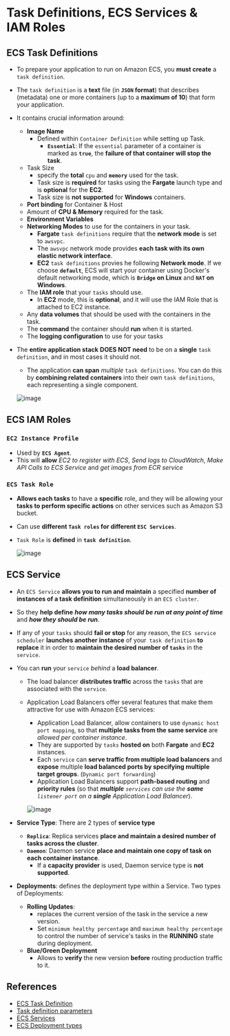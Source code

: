 # Task Definitions, ECS Services & IAM Roles

## ECS Task Definitions
- To prepare your application to run on Amazon ECS, you **must create** a `task definition`. 
- The `task definition` is a **text** file (in **`JSON` format**) that describes (metadata) one or more containers (up to a **maximum of 10**) that form your application.
- It contains crucial information around:
  - **Image Name**
    - Defined within `Container Definition` while setting up Task.
      - **`Essential`**: If the `essential` parameter of a container is marked as **`true`**, the **failure of that container will stop the task**.
  - Task Size
    - specify the **total** `cpu` and **`memory`** used for the task.
    - Task size is **required** for tasks using the **Fargate** launch type and is **optional** for the **EC2**.
    - Task size is **not supported** for **Windows** containers.
  - **Port binding** for Container & Host
  - Amount of **CPU & Memory** required for the task.
  - **Environment Variables**
  - **Networking Modes** to use for the containers in your task.
    - **Fargate** `task definitions` require that the **network mode** is set to `awsvpc`. 
    - The `awsvpc` network mode provides **each task with its own elastic network interface**. 
    - **EC2** `task definitions` provies he following **Network mode**. If we choose **`default`**, ECS will start your container using Docker's default networking mode, which is **`Bridge` on Linux** and **`NAT` on Windows**.
  - The **IAM role** that your `tasks` should use.
    - In **EC2** mode, this is **optional**, and it will use the IAM Role that is attached to EC2 instance.
  - Any **data volumes** that should be used with the containers in the task.
  - The **command** the container should **run** when it is started.
  - The **logging configuration** to use for your tasks

- The **entire application stack** **DOES NOT need** to be on a **single** `task definition`, and in most cases it should not.
  - The application **can span** *multiple* `task definitions`. You can do this by **combining related containers** into their own `task definitions`, each representing a single component.

  ![image](https://user-images.githubusercontent.com/36029504/148964586-8b6cb73a-6165-425f-8792-00a2f306b649.png)

## ECS IAM Roles
### `EC2 Instance Profile`
- Used by **`ECS Agent`**.
- This will **allow** *EC2 to register with ECS*, *Send logs to CloudWatch*, *Make API Calls to ECS Service* and *get images from ECR service*

### `ECS Task Role`
- **Allows each tasks** to have a **specific** role, and they will be allowing your **tasks to perform specific actions** on other services such as Amazon S3 bucket.
- Can use **different `Task roles` for different `ESC Services`**.
- `Task Role` is **defined** in **`task definition`**.

  ![image](https://user-images.githubusercontent.com/36029504/148966068-2477a3b4-e4ec-4a34-abf9-1fa3e0564b8d.png)

## ECS Service
- An `ECS Service` **allows you to run and maintain** a specified **number of instances of a task definition** simultaneously in an `ECS cluster`. 
- So they **help define** ***how many tasks should be run at any point of time*** and ***how they should be run***.
- If any of your `tasks` should **fail or stop** for any reason, the `ECS service scheduler` **launches another instance** of your` task definition` **to replace** it in order to **maintain the desired number of `tasks`** in the `service`.
- You can **run** your `service` *behind* a **load balancer**. 
  - The load balancer **distributes traffic** across the `tasks` that are associated with the `service`.
  - Application Load Balancers offer several features that make them attractive for use with Amazon ECS services:
    - Application Load Balancer, allow containers to use `dynamic host port mapping`, so that **multiple tasks from the same service** are *allowed per container instance*.
    - They are supported by `tasks` **hosted on** both **Fargate** and **EC2** instances.
    - Each `service` can **serve traffic from multiple load balancers** and **expose** multiple **load balanced ports by specifying multiple target groups**. (`Dynamic port forwarding`)
    - Application Load Balancers support **path-based routing** and **priority rules** (so that ***multiple** `services` can use the **same** `listener port` on a **single** Application Load Balancer*).
  
    ![image](https://user-images.githubusercontent.com/36029504/148967698-65d65c57-66c1-439d-897a-cb0bf9aae99e.png)

- **Service Type**: There are 2 types of **service type**
  - **`Replica`**: Replica services **place and maintain a desired number of tasks across the cluster**.
  - **`Daemon`**: Daemon service **place and maintain one copy of task on each container instance**.
    - If a **capacity provider** is used, Daemon service type is **not supported**.
- **Deployments**: defines the deployment type within a Service. Two types of Deployments:
  - **Rolling Updates**: 
    - replaces the current version of the task in the service a new version.
    - Set `minimum healthy percentage` and `maximum healthy percentage` to control the number of service's tasks in the **RUNNING** state during deployment.
  - **Blue/Green Deployment**
    - Allows to **verify** the new version **before** routing production traffic to it.



## References
- [ECS Task Definition](https://docs.aws.amazon.com/AmazonECS/latest/userguide/task_definitions.html)
- [Task definition parameters](https://docs.aws.amazon.com/AmazonECS/latest/userguide/task_definition_parameters.html)
- [ECS Services](https://docs.aws.amazon.com/AmazonECS/latest/userguide/ecs_services.html)
- [ECS Deployment types](https://docs.aws.amazon.com/AmazonECS/latest/userguide/deployment-types.html)